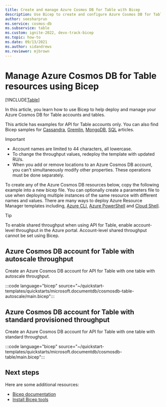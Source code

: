 ```yaml
---
title: Create and manage Azure Cosmos DB for Table with Bicep
description: Use Bicep to create and configure Azure Cosmos DB for Table. 
author: seesharprun
ms.service: cosmos-db
ms.subservice: table
ms.custom: ignite-2022, devx-track-bicep
ms.topic: how-to
ms.date: 09/13/2021
ms.author: sidandrews
ms.reviewer: mjbrown
---
```


# Manage Azure Cosmos DB for Table resources using Bicep

[!INCLUDE[Table](../includes/appliesto-table.md)]

In this article, you learn how to use Bicep to help deploy and manage your Azure Cosmos DB for Table accounts and tables.

This article has examples for API for Table accounts only. You can also find Bicep samples for [Cassandra](../cassandra/manage-with-bicep.md), [Gremlin](../graph/manage-with-bicep.md), [MongoDB](../mongodb/manage-with-bicep.md), [SQL](../sql/manage-with-bicep.md) articles.

> [!IMPORTANT]
>
> * Account names are limited to 44 characters, all lowercase.
> * To change the throughput values, redeploy the template with updated RU/s.
> * When you add or remove locations to an Azure Cosmos DB account, you can't simultaneously modify other properties. These operations must be done separately.

To create any of the Azure Cosmos DB resources below, copy the following example into a new bicep file. You can optionally create a parameters file to use when deploying multiple instances of the same resource with different names and values. There are many ways to deploy Azure Resource Manager templates including, [Azure CLI](../../azure-resource-manager/bicep/deploy-cli.md), [Azure PowerShell](../../azure-resource-manager/bicep/deploy-powershell.md) and [Cloud Shell](../../azure-resource-manager/bicep/deploy-cloud-shell.md).

> [!TIP]
> To enable shared throughput when using API for Table, enable account-level throughput in the Azure portal. Account-level shared throughput cannot be set using Bicep.

<a id="create-autoscale"></a>

## Azure Cosmos DB account for Table with autoscale throughput

Create an Azure Cosmos DB account for API for Table with one table with autoscale throughput.

:::code language="bicep" source="~/quickstart-templates/quickstarts/microsoft.documentdb/cosmosdb-table-autoscale/main.bicep":::

<a id="create-manual"></a>

## Azure Cosmos DB account for Table with standard provisioned throughput

Create an Azure Cosmos DB account for API for Table with one table with standard throughput.

:::code language="bicep" source="~/quickstart-templates/quickstarts/microsoft.documentdb/cosmosdb-table/main.bicep":::

## Next steps

Here are some additional resources:

* [Bicep documentation](../../azure-resource-manager/bicep/index.yml)
* [Install Bicep tools](../../azure-resource-manager/bicep/install.md)
